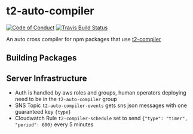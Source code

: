 # t2-auto-compiler
[![Code of Conduct](https://img.shields.io/badge/%E2%9D%A4-code%20of%20conduct-blue.svg?style=flat)](https://github.com/tessel/project/blob/master/CONDUCT.md)
[![Travis Build Status](https://travis-ci.org/tessel/t2-auto-compiler.svg?branch=master)](https://travis-ci.org/tessel/t2-auto-compiler)

An auto cross compiler for npm packages that use [t2-compiler](https://github.com/tessel/t2-compiler)

## Building Packages

## Server Infrastructure

- Auth is handled by aws roles and groups, human operators deploying need to be in the `t2-auto-compiler` group
- SNS Topic `t2-auto-compiler-events` gets sns json messages with one guaranteed key `{type}`
- Cloudwatch Rule `t2-compiler-schedule` set to send `{"type": "timer", "period": 600}` every 5 minutes
